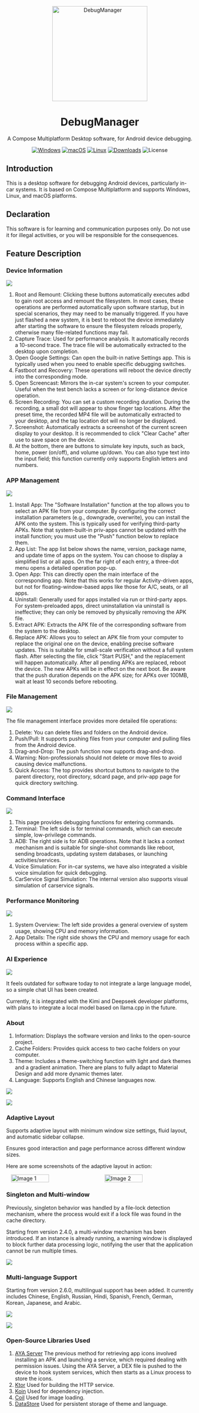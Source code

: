 <div align="center">
    <img src="./launcher/logo.png" width="256" alt="DebugManager">
</div>

<h1 align="center">DebugManager</h1>

<div align="center">

A Compose Multiplatform Desktop software, for Android device debugging.

[![Windows][windows-image]][release-url]
[![macOS][mac-image]][release-url]
[![Linux][linux-image]][release-url]
[![Downloads][download-image]][release-url]
![License][license-image]

</div>

[windows-image]: https://img.shields.io/badge/-Windows-blue?style=flat-square&logo=windows

[mac-image]: https://img.shields.io/badge/-macOS-black?style=flat-square&logo=apple

[linux-image]: https://img.shields.io/badge/-Linux-yellow?style=flat-square&logo=linux

[download-image]: https://img.shields.io/github/downloads/stepheneasyshot/debugmanager/total?style=flat-square

[release-url]: https://github.com/stepheneasyshot/debugmanager/releases

[license-image]: https://img.shields.io/github/license/stepheneasyshot/debugmanager?style=flat-square

## Introduction
This is a desktop software for debugging Android devices, particularly in-car systems. It is based on Compose Multiplatform and supports Windows, Linux, and macOS platforms.

## Declaration
This software is for learning and communication purposes only. Do not use it for illegal activities, or you will be responsible for the consequences.

## Feature Description

### Device Information

![](/screenshots/blogs_dark_deviceinfo.png)

1. Root and Remount: Clicking these buttons automatically executes adbd to gain root access and remount the filesystem. In most cases, these operations are performed automatically upon software startup, but in special scenarios, they may need to be manually triggered. If you have just flashed a new system, it is best to reboot the device immediately after starting the software to ensure the filesystem reloads properly, otherwise many file-related functions may fail.
2. Capture Trace: Used for performance analysis. It automatically records a 10-second trace. The trace file will be automatically extracted to the desktop upon completion.
3. Open Google Settings: Can open the built-in native Settings app. This is typically used when you need to enable specific debugging switches.
4. Fastboot and Recovery: These operations will reboot the device directly into the corresponding mode.
5. Open Screencast: Mirrors the in-car system's screen to your computer. Useful when the test bench lacks a screen or for long-distance device operation.
6. Screen Recording: You can set a custom recording duration. During the recording, a small dot will appear to show finger tap locations. After the preset time, the recorded MP4 file will be automatically extracted to your desktop, and the tap location dot will no longer be displayed.
7. Screenshot: Automatically extracts a screenshot of the current screen display to your desktop. It is recommended to click "Clear Cache" after use to save space on the device.
8. At the bottom, there are buttons to simulate key inputs, such as back, home, power (on/off), and volume up/down. You can also type text into the input field; this function currently only supports English letters and numbers.

### APP Management

![](/screenshots/blogs_cmp_appmanage.png)

1. Install App: The "Software Installation" function at the top allows you to select an APK file from your computer. By configuring the correct installation parameters (e.g., downgrade, overwrite), you can install the APK onto the system. This is typically used for verifying third-party APKs. Note that system-built-in priv-apps cannot be updated with the install function; you must use the "Push" function below to replace them.
2. App List: The app list below shows the name, version, package name, and update time of apps on the system. You can choose to display a simplified list or all apps. On the far right of each entry, a three-dot menu opens a detailed operation pop-up.
3. Open App: This can directly open the main interface of the corresponding app. Note that this works for regular Activity-driven apps, but not for floating-window-based apps like those for A/C, seats, or all apps.
4. Uninstall: Generally used for apps installed via run or third-party apps. For system-preloaded apps, direct uninstallation via uninstall is ineffective; they can only be removed by physically removing the APK file.
5. Extract APK: Extracts the APK file of the corresponding software from the system to the desktop.
6. Replace APK: Allows you to select an APK file from your computer to replace the original one on the device, enabling precise software updates. This is suitable for small-scale verification without a full system flash. After selecting the file, click "Start PUSH," and the replacement will happen automatically. After all pending APKs are replaced, reboot the device. The new APKs will be in effect on the next boot. Be aware that the push duration depends on the APK size; for APKs over 100MB, wait at least 10 seconds before rebooting.

### File Management

![](/screenshots/blogs_cmp_filemanage.png)

The file management interface provides more detailed file operations:

1. Delete: You can delete files and folders on the Android device.
2. Push/Pull: It supports pushing files from your computer and pulling files from the Android device.
3. Drag-and-Drop: The push function now supports drag-and-drop.
4. Warning: Non-professionals should not delete or move files to avoid causing device malfunctions.
5. Quick Access: The top provides shortcut buttons to navigate to the parent directory, root directory, sdcard page, and priv-app page for quick directory switching.

### Command Interface

![](/screenshots/blogs_cmp_command_page.png)

1. This page provides debugging functions for entering commands.
2. Terminal: The left side is for terminal commands, which can execute simple, low-privilege commands.
3. ADB: The right side is for ADB operations. Note that it lacks a context mechanism and is suitable for single-shot commands like reboot, sending broadcasts, updating system databases, or launching activities/services.
4. Voice Simulation: For in-car systems, we have also integrated a visible voice simulation for quick debugging.
5. CarService Signal Simulation: The internal version also supports visual simulation of carservice signals.

### Performance Monitoring

![](/screenshots/blogs_dark_performance.png)

1. System Overview: The left side provides a general overview of system usage, showing CPU and memory information.
2. App Details: The right side shows the CPU and memory usage for each process within a specific app.

### AI Experience

![](/screenshots/blogs_cmp_debugmanager_ai_model.png)

It feels outdated for software today to not integrate a large language model, so a simple chat UI has been created.

Currently, it is integrated with the Kimi and Deepseek developer platforms, with plans to integrate a local model based on llama.cpp in the future.

### About

1. Information: Displays the software version and links to the open-source project.
2. Cache Folders: Provides quick access to two cache folders on your computer.
3. Theme: Includes a theme-switching function with light and dark themes and a gradient animation. There are plans to fully adapt to Material Design and add more dynamic themes later.
4. Language: Supports English and Chinese languages now.

![](/screenshots/blogs_dark_about.png)

![](/screenshots/blogs_light_about.png)

### Adaptive Layout

Supports adaptive layout with minimum window size settings, fluid layout, and automatic sidebar collapse.

Ensures good interaction and page performance across different window sizes.

Here are some screenshots of the adaptive layout in action:

<div style="display: flex; justify-content: center;">
  <img src="/screenshots/blogs_cmp_debugmanager_file_narrow_screen.png" alt="Image 1" style="width: 45%; margin-right: 5%;">
  <img src="/screenshots/blogs_cmp_debugmanager_app_narrow_screen.png" alt="Image 2" style="width: 45%;">
</div>

### Singleton and Multi-window

Previously, singleton behavior was handled by a file-lock detection mechanism, where the process would exit if a lock file was found in the cache directory.

Starting from version 2.4.0, a multi-window mechanism has been introduced. If an instance is already running, a warning window is displayed to block further data processing logic, notifying the user that the application cannot be run multiple times.

![](/screenshots/blogs_multi_window_singleinstance.png)


### Multi-language Support
Starting from version 2.6.0, multilingual support has been added. It currently includes Chinese, English, Russian, Hindi, Spanish, French, German, Korean, Japanese, and Arabic.

![](/screenshots/blogs_debugmanager_multilang.png)

![](/screenshots/blogs_debugmanager_hindi.png)

### Open-Source Libraries Used

1. [AYA Server](https://github.com/liriliri/aya) The previous method for retrieving app icons involved installing an APK and launching a service, which required dealing with permission issues. Using the AYA Server, a DEX file is pushed to the device to hook system services, which then starts as a Linux process to store the icons.
2. [Ktor](https://ktor.io/) Used for building the HTTP service.
3. [Koin](https://insert-koin.io/) Used for dependency injection.
4. [Coil](https://coil-kt.github.io/coil/) Used for image loading.
5. [DataStore](https://klibs.io/project/androidx/androidx) Used for persistent storage of theme and language.
